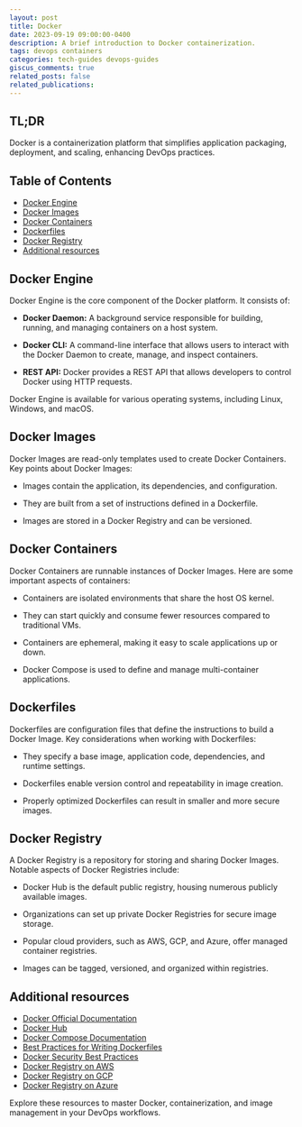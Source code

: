 ```yaml
---
layout: post
title: Docker
date: 2023-09-19 09:00:00-0400
description: A brief introduction to Docker containerization.
tags: devops containers
categories: tech-guides devops-guides
giscus_comments: true
related_posts: false
related_publications: 
---
```


## TL;DR

Docker is a containerization platform that simplifies application packaging, deployment, and scaling, enhancing DevOps practices.

## Table of Contents

- [Docker Engine](#docker-engine)
- [Docker Images](#docker-images)
- [Docker Containers](#docker-containers)
- [Dockerfiles](#dockerfiles)
- [Docker Registry](#docker-registry)
- [Additional resources](#additional-resources)

## Docker Engine

Docker Engine is the core component of the Docker platform. It consists of:

- **Docker Daemon:** A background service responsible for building, running, and managing containers on a host system.

- **Docker CLI:** A command-line interface that allows users to interact with the Docker Daemon to create, manage, and inspect containers.

- **REST API:** Docker provides a REST API that allows developers to control Docker using HTTP requests.

Docker Engine is available for various operating systems, including Linux, Windows, and macOS.

## Docker Images

Docker Images are read-only templates used to create Docker Containers. Key points about Docker Images:

- Images contain the application, its dependencies, and configuration.

- They are built from a set of instructions defined in a Dockerfile.

- Images are stored in a Docker Registry and can be versioned.

## Docker Containers

Docker Containers are runnable instances of Docker Images. Here are some important aspects of containers:

- Containers are isolated environments that share the host OS kernel.

- They can start quickly and consume fewer resources compared to traditional VMs.

- Containers are ephemeral, making it easy to scale applications up or down.

- Docker Compose is used to define and manage multi-container applications.

## Dockerfiles

Dockerfiles are configuration files that define the instructions to build a Docker Image. Key considerations when working with Dockerfiles:

- They specify a base image, application code, dependencies, and runtime settings.

- Dockerfiles enable version control and repeatability in image creation.

- Properly optimized Dockerfiles can result in smaller and more secure images.

## Docker Registry

A Docker Registry is a repository for storing and sharing Docker Images. Notable aspects of Docker Registries include:

- Docker Hub is the default public registry, housing numerous publicly available images.

- Organizations can set up private Docker Registries for secure image storage.

- Popular cloud providers, such as AWS, GCP, and Azure, offer managed container registries.

- Images can be tagged, versioned, and organized within registries.

## Additional resources

- [Docker Official Documentation](https://docs.docker.com/)
- [Docker Hub](https://hub.docker.com/)
- [Docker Compose Documentation](https://docs.docker.com/compose/)
- [Best Practices for Writing Dockerfiles](https://docs.docker.com/develop/develop-images/dockerfile_best-practices/)
- [Docker Security Best Practices](https://www.docker.com/blog/security-best-practices-for-building-docker-images/)
- [Docker Registry on AWS](https://aws.amazon.com/ecr/)
- [Docker Registry on GCP](https://cloud.google.com/container-registry)
- [Docker Registry on Azure](https://azure.microsoft.com/en-us/services/container-registry/)

Explore these resources to master Docker, containerization, and image management in your DevOps workflows.
